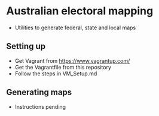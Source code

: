 # Australian electoral mapping

* Utilities to generate federal, state and local maps

## Setting up
* Get Vagrant from https://www.vagrantup.com/
* Get the Vagrantfile from this repository
* Follow the steps in VM_Setup.md

## Generating maps
* Instructions pending